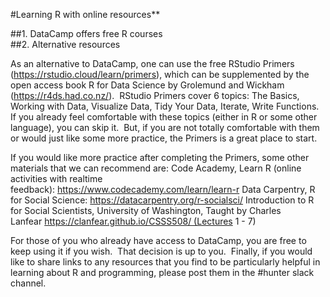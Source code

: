 #Learning R with online resources**

##1. DataCamp offers free R courses  
##2. Alternative resources 

As an alternative to DataCamp, one can use the free RStudio Primers (https://rstudio.cloud/learn/primers), which can be supplemented by the open access book R for Data Science by Grolemund and Wickham (https://r4ds.had.co.nz/).  RStudio Primers cover 6 topics: The Basics, Working with Data, Visualize Data, Tidy Your Data, Iterate, Write Functions.  If you already feel comfortable with these topics (either in R or some other language), you can skip it.  But, if you are not totally comfortable with them or would just like some more practice, the Primers is a great place to start. 

If you would like more practice after completing the Primers, some other materials that we can recommend are:
Code Academy, Learn R (online activities with realtime feedback): https://www.codecademy.com/learn/learn-r
Data Carpentry, R for Social Science: https://datacarpentry.org/r-socialsci/
Introduction to R for Social Scientists, University of Washington, Taught by Charles Lanfear https://clanfear.github.io/CSSS508/ (Lectures 1 - 7)

For those of you who already have access to DataCamp, you are free to keep using it if you wish.  That decision is up to you.  Finally, if you would like to share links to any resources that you find to be particularly helpful in learning about R and programming, please post them in the #hunter slack channel.


